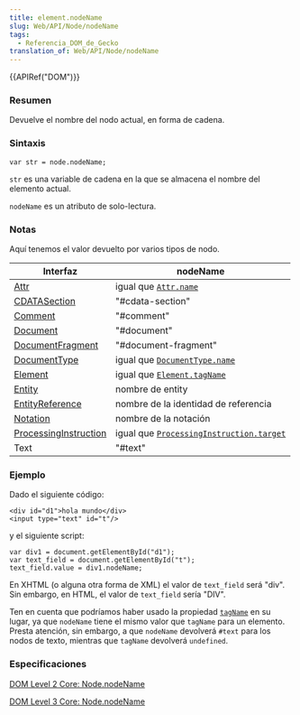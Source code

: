 ```yaml
---
title: element.nodeName
slug: Web/API/Node/nodeName
tags:
  - Referencia_DOM_de_Gecko
translation_of: Web/API/Node/nodeName
---
```


{{APIRef("DOM")}}

### Resumen

Devuelve el nombre del nodo actual, en forma de cadena.

### Sintaxis

```
var str = node.nodeName;
```

`str` es una variable de cadena en la que se almacena el nombre del elemento actual.

`nodeName` es un atributo de solo-lectura.

### Notas

Aquí tenemos el valor devuelto por varios tipos de nodo.

| Interfaz                                              | nodeName                                                                        |
| ----------------------------------------------------- | ------------------------------------------------------------------------------- |
| [Attr](es/DOM/Attr)                                   | igual que [`Attr.name`](es/DOM/Attr.name)                                       |
| [CDATASection](es/DOM/CDATASection)                   | "#cdata-section"                                                                |
| [Comment](es/DOM/Comment)                             | "#comment"                                                                      |
| [Document](es/DOM/document)                           | "#document"                                                                     |
| [DocumentFragment](es/DOM/DocumentFragment)           | "#document-fragment"                                                            |
| [DocumentType](es/DOM/DocumentType)                   | igual que [`DocumentType.name`](es/DOM/DocumentType.name)                       |
| [Element](es/DOM/element)                             | igual que [`Element.tagName`](es/DOM/element.tagName)                           |
| [Entity](es/DOM/Entity)                               | nombre de entity                                                                |
| [EntityReference](es/DOM/EntityReference)             | nombre de la identidad de referencia                                            |
| [Notation](es/DOM/Notation)                           | nombre de la notación                                                           |
| [ProcessingInstruction](es/DOM/ProcessingInstruction) | igual que [`ProcessingInstruction.target`](es/DOM/ProcessingInstruction.target) |
| Text                                                  | "#text"                                                                         |

### Ejemplo

Dado el siguiente código:

```
<div id="d1">hola mundo</div>
<input type="text" id="t"/>
```

y el siguiente script:

```
var div1 = document.getElementById("d1");
var text_field = document.getElementById("t");
text_field.value = div1.nodeName;
```

En XHTML (o alguna otra forma de XML) el valor de `text_field` será "div". Sin embargo, en HTML, el valor de `text_field` sería "DIV".

Ten en cuenta que podríamos haber usado la propiedad [`tagName`](es/DOM/element.tagName) en su lugar, ya que `nodeName` tiene el mismo valor que `tagName` para un elemento. Presta atención, sin embargo, a que `nodeName` devolverá `#text` para los nodos de texto, mientras que `tagName` devolverá `undefined`.

### Especificaciones

[DOM Level 2 Core: Node.nodeName](http://www.w3.org/TR/DOM-Level-2-Core/core.html#ID-F68D095)

[DOM Level 3 Core: Node.nodeName](http://www.w3.org/TR/DOM-Level-3-Core/core.html#ID-F68D095)

